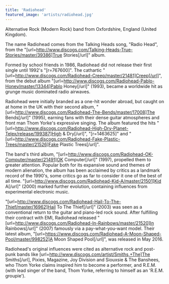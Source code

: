 ```yaml
---
title: 'Radiohead'
featured_image: 'artists/radiohead.jpg'
---
```

Alternative Rock (Modern Rock) band from Oxfordshire, England (United Kingdom).

The name Radiohead comes from the Talking Heads song, "Radio Head", from the "[url=http://www.discogs.com/Talking-Heads-True-Stories/master/39386]True Stories[/url]" album. 

Formed by school friends in 1986, Radiohead did not release their first single until 1992's "[r=767600]". The cathartic "[url=http://www.discogs.com/Radiohead-Creep/master/21481]Creep[/url]", from the debut album "[url=http://www.discogs.com/Radiohead-Pablo-Honey/master/13344]Pablo Honey[/url]" (1993), became a worldwide hit as grunge music dominated radio airwaves. 

Radiohead were initially branded as a one-hit wonder abroad, but caught on at home in the UK with their second album, "[url=http://www.discogs.com/Radiohead-The-Bends/master/17008]The Bends[/url]" (1995), earning fans with their dense guitar atmospheres and front man Thom Yorke's expressive singing. The album featured the hits "[url=http://www.discogs.com/Radiohead-High-Dry-Planet-Telex/release/199387]High & Dry[/url]", "[r=1463625]" and "[url=http://www.discogs.com/Radiohead-Fake-Plastic-Trees/master/21526]Fake Plastic Trees[/url]". 

The band's third album, "[url=http://www.discogs.com/Radiohead-OK-Computer/master/21491]OK Computer[/url]" (1997), propelled them to greater attention. Popular both for its expansive sound and themes of modern alienation, the album has been acclaimed by critics as a landmark record of the 1990's, some critics go as far to consider it one of the best of all time. "[url=http://www.discogs.com/Radiohead-Kid-A/master/21501]Kid A[/url]" (2000) marked further evolution, containing influences from experimental electronic music.

"[url=http://www.discogs.com/Radiohead-Hail-To-The-Thief/master/16962]Hail To The Thief[/url]" (2003) was seen as a conventional return to the guitar and piano-led rock sound. After fulfilling their contract with EMI, Radiohead released "[url=http://www.discogs.com/Radiohead-In-Rainbows/master/21520]In Rainbows[/url]" (2007) famously via a pay-what-you-want model. Their latest album,  "[url=https://www.discogs.com/Radiohead-A-Moon-Shaped-Pool/master/998252]A Moon Shaped Pool[/url]", was released in May 2016.
 
Radiohead's original influences were cited as alternative rock and post-punk bands like [url=http://www.discogs.com/artist/Smiths,+The]The Smiths[/url], Pixies, Magazine, Joy Division and Siouxsie & The Banshees, who Thom Yorke claims inspired him to become a performer, and R.E.M. (with lead singer of the band, Thom Yorke, referring to himself as an 'R.E.M. groupie').
